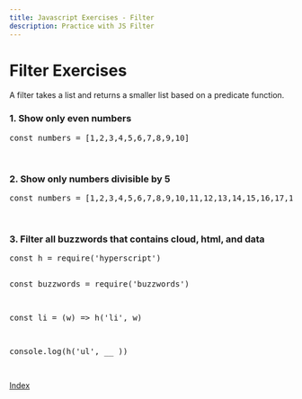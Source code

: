 ```yaml
---
title: Javascript Exercises - Filter
description: Practice with JS Filter
---
```


<script src="https://embed.runkit.com"></script>
<script src="script.js"></script>

# Filter Exercises

A filter takes a list and returns a smaller list based on a predicate function.

### 1. Show only even numbers

<div class="runkit">
  <pre>
const numbers = [1,2,3,4,5,6,7,8,9,10]

  </pre>
</div>

### 2. Show only numbers divisible by 5


<div class="runkit">
  <pre>
const numbers = [1,2,3,4,5,6,7,8,9,10,11,12,13,14,15,16,17,18,19,20]

  </pre>
</div>

### 3. Filter all buzzwords that contains cloud, html, and data

<div class="runkit">
<pre>
const h = require('hyperscript')

const buzzwords = require('buzzwords')

const li = (w) => h('li', w)

console.log(h('ul', __ ))

</pre>
</div>


[Index](/)
